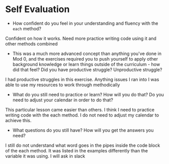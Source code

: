 # Self Evaluation

- How confident do you feel in your understanding and fluency with the `each` method?

Confident on how it works. Need more practice writing code using it and other methods combined

- This was a much more advanced concept than anything you've done in Mod 0, and the exercises required you to push yourself to apply other background knowledge or learn things outside of the curriculum - how did that feel? Did you have productive struggle? Unproductive struggle?

I had productive struggles in this exercise.  Anything issues I ran into I was able to use my resources to work through methodically

- What do you still need to practice or learn? How will you do that? Do you need to adjust your calendar in order to do that?

This particular lesson came easier than others.  I think I need to practice writing code with the each method.  I do not need to adjust my calendar to achieve this.

- What questions do you still have? How will you get the answers you need?

I still do not understand what word goes in the pipes inside the code block of the each method.  It was listed in the examples differently than the variable it was using.  I will ask in slack
